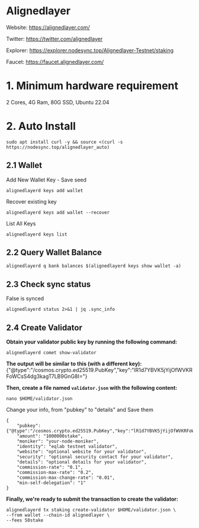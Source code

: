 # Alignedlayer

Website: https://alignedlayer.com/

Twitter: https://twitter.com/alignedlayer

Explorer: https://explorer.nodesync.top/Alignedlayer-Testnet/staking

Faucet: https://faucet.alignedlayer.com/

# 1. Minimum hardware requirement

2 Cores, 4G Ram,  80G SSD, Ubuntu 22.04

# 2. Auto Install
```
sudo apt install curl -y && source <(curl -s https://nodesync.top/alignedlayer_auto)
```
## 2.1 Wallet
Add New Wallet Key - Save seed
```
alignedlayerd keys add wallet
```
Recover existing key
```
alignedlayerd keys add wallet --recover
```
List All Keys
```
alignedlayerd keys list
```
## 2.2 Query Wallet Balance

```
alignedlayerd q bank balances $(alignedlayerd keys show wallet -a)
```
## 2.3 Check sync status
False is synced

```
alignedlayerd status 2>&1 | jq .sync_info
```
## 2.4 Create Validator
**Obtain your validator public key by running the following command:**
```
alignedlayerd comet show-validator
```
**The output will be similar to this (with a different key):**
{"@type":"/cosmos.crypto.ed25519.PubKey","key":"lR1d7YBVK5jYijOfWVKRFoWCsS4dg3kagT7LB9GnG8I="}

**Then, create a file named ```validator.json``` with the following content:**
```
nano $HOME/validator.json
```
Change your info, from "pubkey" to "details"  and Save them

```
{    
    "pubkey": {"@type":"/cosmos.crypto.ed25519.PubKey","key":"lR1d7YBVK5jYijOfWVKRFoWCsS4dg3kagT7LB9GnG8I="},
    "amount": "1000000stake",
    "moniker": "your-node-moniker",
    "identity": "eqlab testnet validator",
    "website": "optional website for your validator",
    "security": "optional security contact for your validator",
    "details": "optional details for your validator",
    "commission-rate": "0.1",
    "commission-max-rate": "0.2",
    "commission-max-change-rate": "0.01",
    "min-self-delegation": "1"
}
```
**Finally, we're ready to submit the transaction to create the validator:**

```
alignedlayerd tx staking create-validator $HOME/validator.json \
--from wallet --chain-id alignedlayer \
--fees 50stake
```










